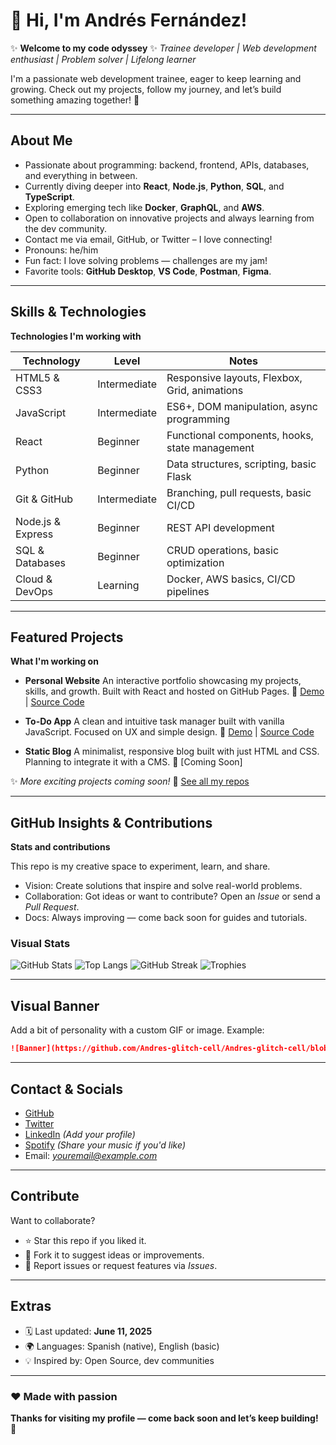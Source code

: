 # 🌌 Hi, I'm Andrés Fernández!

✨ **Welcome to my code odyssey** ✨
*Trainee developer | Web development enthusiast | Problem solver | Lifelong learner*

I'm a passionate web development trainee, eager to keep learning and growing. Check out my projects, follow my journey, and let’s build something amazing together! 🚀

---

## About Me

* Passionate about programming: backend, frontend, APIs, databases, and everything in between.
* Currently diving deeper into **React**, **Node.js**, **Python**, **SQL**, and **TypeScript**.
* Exploring emerging tech like **Docker**, **GraphQL**, and **AWS**.
* Open to collaboration on innovative projects and always learning from the dev community.
* Contact me via email, GitHub, or Twitter – I love connecting!
* Pronouns: he/him
* Fun fact: I love solving problems — challenges are my jam!
* Favorite tools: **GitHub Desktop**, **VS Code**, **Postman**, **Figma**.

---

## Skills & Technologies

**Technologies I'm working with**

| Technology        | Level        | Notes                                          |
| ----------------- | ------------ | ---------------------------------------------- |
| HTML5 & CSS3      | Intermediate | Responsive layouts, Flexbox, Grid, animations  |
| JavaScript        | Intermediate | ES6+, DOM manipulation, async programming      |
| React             | Beginner     | Functional components, hooks, state management |
| Python            | Beginner     | Data structures, scripting, basic Flask        |
| Git & GitHub      | Intermediate | Branching, pull requests, basic CI/CD          |
| Node.js & Express | Beginner     | REST API development                           |
| SQL & Databases   | Beginner     | CRUD operations, basic optimization            |
| Cloud & DevOps    | Learning     | Docker, AWS basics, CI/CD pipelines            |

---

## Featured Projects

**What I'm working on**

* **Personal Website**
  An interactive portfolio showcasing my projects, skills, and growth. Built with React and hosted on GitHub Pages.
  🔗 [Demo](#) | [Source Code](https://github.com/Andres-glitch-cell/personal-website)

* **To-Do App**
  A clean and intuitive task manager built with vanilla JavaScript. Focused on UX and simple design.
  🔗 [Demo](#) | [Source Code](https://github.com/Andres-glitch-cell/todo-app)

* **Static Blog**
  A minimalist, responsive blog built with just HTML and CSS. Planning to integrate it with a CMS.
  🔗 \[Coming Soon]

✨ *More exciting projects coming soon!*
🔗 [See all my repos](https://github.com/Andres-glitch-cell)

---

## GitHub Insights & Contributions

**Stats and contributions**

This repo is my creative space to experiment, learn, and share.

* Vision: Create solutions that inspire and solve real-world problems.
* Collaboration: Got ideas or want to contribute? Open an *Issue* or send a *Pull Request*.
* Docs: Always improving — come back soon for guides and tutorials.

### Visual Stats

![GitHub Stats](https://github-readme-stats.vercel.app/api?username=Andres-glitch-cell\&show_icons=true\&theme=radical)
![Top Langs](https://github-readme-stats.vercel.app/api/top-langs/?username=Andres-glitch-cell\&layout=compact\&theme=radical)
![GitHub Streak](https://github-readme-streak-stats.herokuapp.com?user=Andres-glitch-cell\&theme=radical)
![Trophies](https://github-profile-trophy.vercel.app/?username=Andres-glitch-cell\&theme=radical\&column=4)

---

## Visual Banner

Add a bit of personality with a custom GIF or image. Example:

```md
![Banner](https://github.com/Andres-glitch-cell/Andres-glitch-cell/blob/main/programming-banner.gif)
```

---

## Contact & Socials

* [GitHub](https://github.com/Andres-glitch-cell)
* [Twitter](#)
* [LinkedIn](#) *(Add your profile)*
* [Spotify](#) *(Share your music if you'd like)*
* Email: *[youremail@example.com](mailto:youremail@example.com)*

---

## Contribute

Want to collaborate?

* ⭐ Star this repo if you liked it.
* 🍝 Fork it to suggest ideas or improvements.
* 🐛 Report issues or request features via *Issues*.

---

## Extras

* 🗓️ Last updated: **June 11, 2025**
* 🌍 Languages: Spanish (native), English (basic)
* 💡 Inspired by: Open Source, dev communities

---

### ❤️ Made with passion

**Thanks for visiting my profile — come back soon and let’s keep building! 🚀**
